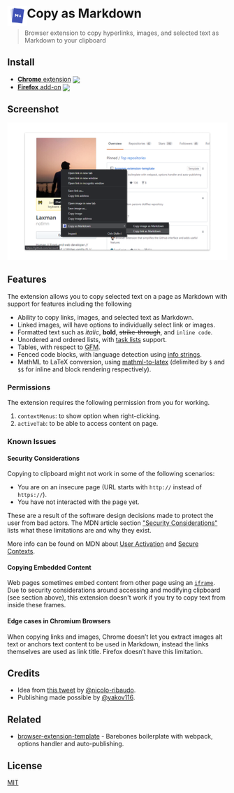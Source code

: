 # <img src="source/copy-as-markdown.png" width="45" align="left"> Copy as Markdown

> Browser extension to copy hyperlinks, images, and selected text as Markdown to your clipboard

## Install

- [**Chrome** extension][link-cws] [<img valign="middle" src="https://img.shields.io/chrome-web-store/v/nlaionblcaejecbkcillglodmmfhjhfi.svg?label=%20">][link-cws]
- [**Firefox** add-on][link-amo] [<img valign="middle" src="https://img.shields.io/amo/v/cpy-as-md.svg?label=%20">][link-amo]

## Screenshot

![Copy as Markdown](media/screenshot-1280x800.png)

## Features

The extension allows you to copy selected text on a page as Markdown with support for features including the following

- Ability to copy links, images, and selected text as Markdown.
- Linked images, will have options to individually select link or images.
- Formatted text such as _italic_, **bold**, ~~strike-through~~, and `inline code`.
- Unordered and ordered lists, with [task lists](https://github.github.com/gfm/#task-list-items-extension-) support.
- Tables, with respect to [GFM](https://github.github.com/gfm/#tables-extension-).
- Fenced code blocks, with language detection using [info strings](https://github.github.com/gfm/#example-112).
- MathML to LaTeX conversion, using [mathml-to-latex](https://github.com/asnunes/mathml-to-latex) (delimited by `$` and `$$` for inline and block rendering respectively).

### Permissions

The extension requires the following permission from you for working.

1. `contextMenus`: to show option when right-clicking.
1. `activeTab`: to be able to access content on page.

### Known Issues

#### Security Considerations

Copying to clipboard might not work in some of the following scenarios:

- You are on an insecure page (URL starts with `http://` instead of `https://`).
- You have not interacted with the page yet.

These are a result of the software design decisions made to protect the user from bad actors. The MDN article section ["Security Considerations"][link-security-considerations] lists what these limitations are and why they exist.

More info can be found on MDN about [User Activation](link-transient-activation) and [Secure Contexts][link-secure-contexts].

#### Copying Embedded Content

Web pages sometimes embed content from other page using an [`iframe`](http://mdn.io/iframe). Due to security considerations around accessing and modifying clipboard (see section above), this extension doesn't work if you try to copy text from inside these frames.

#### Edge cases in Chromium Browsers

When copying links and images, Chrome doesn’t let you extract images alt text or anchors text content to be used in Markdown, instead the links themselves are used as link title. Firefox doesn’t have this limitation.

## Credits

- Idea from [this tweet](https://twitter.com/NicoloRibaudo/status/1143521181196345346) by [@nicolo-ribaudo](https://github.com/nicolo-ribaudo).
- Publishing made possible by [@yakov116](https://github.com/yakov116).

## Related

- [browser-extension-template](https://github.com/notlmn/browser-extension-template) - Barebones boilerplate with webpack, options handler and auto-publishing.

## License

[MIT](license)

[link-amo]: https://addons.mozilla.org/en-US/firefox/addon/cpy-as-md
[link-cws]: https://chromewebstore.google.com/detail/copy-as-markdown/nlaionblcaejecbkcillglodmmfhjhfi
[link-security-considerations]: https://developer.mozilla.org/en-US/docs/Web/API/Clipboard_API#security_considerations
[link-transient-activation]: https://developer.mozilla.org/en-US/docs/Web/Security/User_activation
[link-secure-contexts]: https://developer.mozilla.org/en-US/docs/Web/Security/Secure_Contexts
